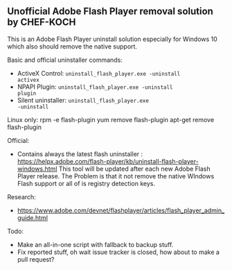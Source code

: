 Unofficial Adobe Flash Player removal solution by CHEF-KOCH
----------

This is an Adobe Flash Player uninstall solution especially for Windows 10 which also should remove the native support. 


Basic and official uninstaller commands:
* ActiveX Control: <code>uninstall_flash_player.exe -uninstall activex</code>
* NPAPI Plugin: <code>uninstall_flash_player.exe -uninstall plugin</code>
* Silent uninstaller: <code>uninstall_flash_player.exe -uninstall</code>


Linux only:
rpm -e flash-plugin
yum remove flash-plugin
apt-get remove flash-plugin


Official:
- Contains always the latest flash uninstaller : https://helpx.adobe.com/flash-player/kb/uninstall-flash-player-windows.html This tool will be updated after each new Adobe Flash Player release. The Problem is that it not remove the native WIndows Flash support or all of is registry detection keys.



Research:
* https://www.adobe.com/devnet/flashplayer/articles/flash_player_admin_guide.html


Todo:
- Make an all-in-one script with fallback to backup stuff. 
- Fix reported stuff, oh wait issue tracker is closed, how about to make a pull request?
 
